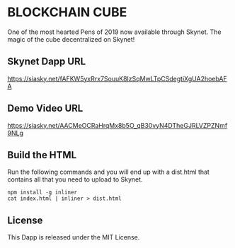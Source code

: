 # BLOCKCHAIN CUBE

One of the most hearted Pens of 2019 now available through Skynet.
The magic of the cube decentralized on Skynet!

## Skynet Dapp URL
https://siasky.net/fAFKW5yxRrx7SouuK8IzSqMwLTpCSdegtiXgUA2hoebAFA


## Demo Video URL
https://siasky.net/AACMeOCRaHrqMx8b5O_qB30vyN4DTheGJRLVZPZNmf9NLg


##  Build the HTML
Run the following commands and you will end up with a dist.html that contains all that you need to upload to Skynet.
``` 
npm install -g inliner
cat index.html | inliner > dist.html
```

## License
This Dapp is released under the MIT License.
